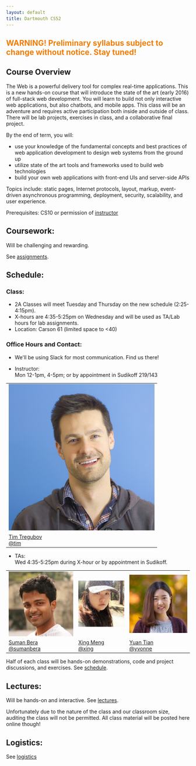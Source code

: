 ```yaml
---
layout: default
title: Dartmouth CS52
---
```


## <span style="color: #F27D00">WARNING! Preliminary syllabus subject to change without notice. Stay tuned!</span> ##

## Course Overview

The Web is a powerful delivery tool for complex real-time applications. This is a new hands-on course that will introduce the state of the art (early 2016) of full-stack web development. You will learn to build not only interactive web applications, but also chatbots, and mobile apps. This class will be an adventure and requires active participation both inside and outside of class. There will be lab projects, exercises in class, and a collaborative final project.

By the end of term, you will:

  - use your knowledge of the fundamental concepts and best practices of web application development to design web systems from the ground up
  - utilize state of the art tools and frameworks used to build web technologies
  - build your own web applications with front-end UIs and server-side APIs

Topics include: static pages, Internet protocols, layout, markup, event-driven asynchronous programming, deployment, security, scalability, and user experience.

Prerequisites: CS10 or permission of [instructor](mailto:tim@cs.dartmouth.edu)


## Coursework:

Will be challenging and rewarding.

See [assignments](/assignments).

## Schedule:

### Class:

  - 2A Classes will meet Tuesday and Thursday on the new schedule (2:25-4:15pm).<br>
  - X-hours are 4:35-5:25pm on Wednesday and will be used as TA/Lab hours for lab assignments.<br>
  - Location: Carson 61  (limited space to <40)

### Office Hours and Contact:

  - We'll be using Slack for most communication. Find us there!

  - Instructor:<br>
    Mon 12-1pm, 4-5pm; or by appointment in Sudikoff 219/143

<table>
  <tr>
    <td>
      <img class="profile fancy" src="imgs/tt_profile.jpg" />
    </td>
  </tr>
  <tr>
    <td>
      <a href="mailto:tim@cs.dartmouth.edu">Tim Tregubov</a><br>
      <a href="https://cs52-dartmouth.slack.com/messages/@tim/">@tim</a>
    </td>
  </tr>
</table>


  - TAs:<br>
    Wed 4:35-5:25pm during X-hour or by appointment in Sudikoff.

<table >
  <tr>
    <td><img class="profile fancy" src="imgs/sb_profile.jpg" /></td>
    <td><img class="profile fancy" src="imgs/xm_profile.jpg" /></td>
    <td><img class="profile fancy" src="imgs/yt_profile.jpg" /></td>
  </tr>
  <tr>
    <td><a href="mailto:Suman.K.Bera.GR@dartmouth.edu">Suman Bera</a><br>
    <a href="https://cs52-dartmouth.slack.com/messages/@sumanbera/">@sumanbera</a>
    </td>
    <td><a href="mailto:Xing.Meng.GR@dartmouth.edu">Xing Meng</a><br>
    <a href="https://cs52-dartmouth.slack.com/messages/@xing/">@xing</a>
    </td>
    <td><a href="mailto:Yuan.Tian.GR@dartmouth.edu">Yuan Tian</a><br>
    <a href="https://cs52-dartmouth.slack.com/messages/@yvonne/">@yvonne</a>
    </td>
  </tr>
</table>



Half of each class will be hands-on demonstrations, code and project discussions, and exercises.  See [schedule](/schedule).

## Lectures:

Will be hands-on and interactive.  See [lectures](/lectures).

Unfortunately due to the nature of the class and our classroom size, auditing the class will not be permitted. All class material will be posted here online though!

<!-- Additionally [DALI Lab Open Lab Nights](http://dali.dartmouth.edu/news-posts/dali-open-lab-hours) are a good time to get help with webdev from myself and DALI mentors. -->

## Logistics:

See [logistics](/logistics)
